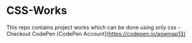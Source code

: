 # CSS-Works
This repo contains project works which can be done using only css
-Checkout CodePen [CodePen Account]{https://codepen.io/aswinap13}
